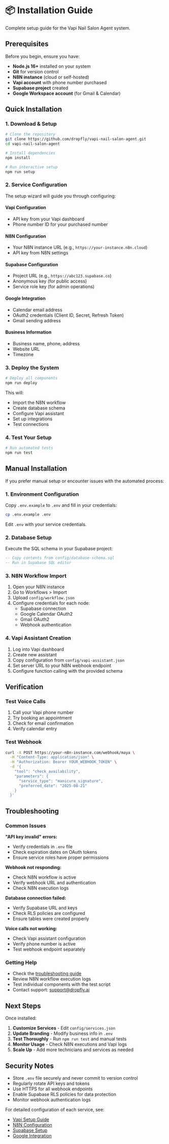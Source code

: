 # 📦 Installation Guide

Complete setup guide for the Vapi Nail Salon Agent system.

## Prerequisites

Before you begin, ensure you have:

- **Node.js 16+** installed on your system
- **Git** for version control
- **N8N instance** (cloud or self-hosted)
- **Vapi account** with phone number purchased
- **Supabase project** created
- **Google Workspace account** (for Gmail & Calendar)

## Quick Installation

### 1. Download & Setup

```bash
# Clone the repository
git clone https://github.com/dropfly/vapi-nail-salon-agent.git
cd vapi-nail-salon-agent

# Install dependencies
npm install

# Run interactive setup
npm run setup
```

### 2. Service Configuration

The setup wizard will guide you through configuring:

#### Vapi Configuration
- API key from your Vapi dashboard
- Phone number ID for your purchased number

#### N8N Configuration  
- Your N8N instance URL (e.g., `https://your-instance.n8n.cloud`)
- API key from N8N settings

#### Supabase Configuration
- Project URL (e.g., `https://abc123.supabase.co`)
- Anonymous key (for public access)
- Service role key (for admin operations)

#### Google Integration
- Calendar email address
- OAuth2 credentials (Client ID, Secret, Refresh Token)
- Gmail sending address

#### Business Information
- Business name, phone, address
- Website URL
- Timezone

### 3. Deploy the System

```bash
# Deploy all components
npm run deploy
```

This will:
- Import the N8N workflow
- Create database schema
- Configure Vapi assistant
- Set up integrations
- Test connections

### 4. Test Your Setup

```bash
# Run automated tests
npm run test
```

## Manual Installation

If you prefer manual setup or encounter issues with the automated process:

### 1. Environment Configuration

Copy `.env.example` to `.env` and fill in your credentials:

```bash
cp .env.example .env
```

Edit `.env` with your service credentials.

### 2. Database Setup

Execute the SQL schema in your Supabase project:

```sql
-- Copy contents from config/database-schema.sql
-- Run in Supabase SQL editor
```

### 3. N8N Workflow Import

1. Open your N8N instance
2. Go to Workflows > Import
3. Upload `config/workflow.json`
4. Configure credentials for each node:
   - Supabase connection
   - Google Calendar OAuth2
   - Gmail OAuth2
   - Webhook authentication

### 4. Vapi Assistant Creation

1. Log into Vapi dashboard
2. Create new assistant
3. Copy configuration from `config/vapi-assistant.json`
4. Set server URL to your N8N webhook endpoint
5. Configure function calling with the provided schema

## Verification

### Test Voice Calls
1. Call your Vapi phone number
2. Try booking an appointment
3. Check for email confirmation
4. Verify calendar entry

### Test Webhook
```bash
curl -X POST https://your-n8n-instance.com/webhook/maya \
  -H "Content-Type: application/json" \
  -H "Authorization: Bearer YOUR_WEBHOOK_TOKEN" \
  -d '{
    "tool": "check_availability",
    "parameters": {
      "service_type": "manicure_signature",
      "preferred_date": "2025-08-21"
    }
  }'
```

## Troubleshooting

### Common Issues

**"API key invalid" errors:**
- Verify credentials in `.env` file
- Check expiration dates on OAuth tokens
- Ensure service roles have proper permissions

**Webhook not responding:**
- Check N8N workflow is active
- Verify webhook URL and authentication
- Check N8N execution logs

**Database connection failed:**
- Verify Supabase URL and keys
- Check RLS policies are configured
- Ensure tables were created properly

**Voice calls not working:**
- Check Vapi assistant configuration
- Verify phone number is active
- Test webhook endpoint separately

### Getting Help

- Check the [troubleshooting guide](troubleshooting.md)
- Review N8N workflow execution logs  
- Test individual components with the test script
- Contact support: support@dropfly.ai

## Next Steps

Once installed:

1. **Customize Services** - Edit `config/services.json`
2. **Update Branding** - Modify business info in `.env`
3. **Test Thoroughly** - Run `npm run test` and manual tests
4. **Monitor Usage** - Check N8N executions and Vapi logs
5. **Scale Up** - Add more technicians and services as needed

## Security Notes

- Store `.env` file securely and never commit to version control
- Regularly rotate API keys and tokens
- Use HTTPS for all webhook endpoints
- Enable Supabase RLS policies for data protection
- Monitor webhook authentication logs

For detailed configuration of each service, see:
- [Vapi Setup Guide](vapi-setup.md)
- [N8N Configuration](n8n-setup.md) 
- [Supabase Setup](supabase-setup.md)
- [Google Integration](google-setup.md)